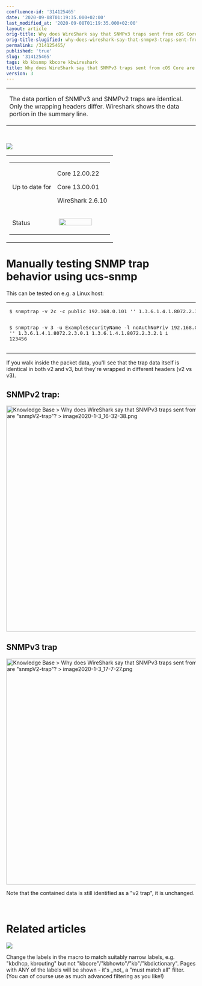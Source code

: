 ```yaml
---
confluence-id: '314125465'
date: '2020-09-08T01:19:35.000+02:00'
last_modified_at: '2020-09-08T01:19:35.000+02:00'
layout: article
orig-title: Why does WireShark say that SNMPv3 traps sent from cOS Core are "snmpV2-trap"?
orig-title-slugified: why-does-wireshark-say-that-snmpv3-traps-sent-from-cos-core-are-snmpv2-trap-
permalink: /314125465/
published: 'true'
slug: '314125465'
tags: kb kbsnmp kbcore kbwireshark
title: Why does WireShark say that SNMPv3 traps sent from cOS Core are "snmpV2-trap"?
version: 3
---
```


<div class="contentLayout2">
<div class="columnLayout two-equal" data-layout="two-equal">
<div class="cell normal" data-type="normal">
<div class="innerCell">
<table class="wysiwyg-macro" data-macro-name="excerpt" data-macro-id="2a6e168f-b284-4015-a70f-5110bdc4ede8" data-macro-parameters="atlassian-macro-output-type=INLINE" data-macro-schema-version="1" style="background-image: url(/plugins/servlet/confluence/placeholder/macro-heading?definition=e2V4Y2VycHQ6YXRsYXNzaWFuLW1hY3JvLW91dHB1dC10eXBlPUlOTElORX0&amp;locale=en_GB&amp;version=2); background-repeat: no-repeat;" data-macro-body-type="RICH_TEXT"><tr><td class="wysiwyg-macro-body"><p>The data portion of SNMPv3 and SNMPv2 traps are identical. Only the wrapping headers differ. Wireshark shows the data portion in the summary line.</p></td></tr></table><p><br /></p><p><img class="editor-inline-macro" src="/plugins/servlet/confluence/placeholder/macro?definition=e3RvY30&amp;locale=en_GB&amp;version=2" data-macro-name="toc" data-macro-id="b14ec6bf-c24f-4c52-ae96-1779f5f720df" data-macro-schema-version="1"></p></div>
</div>
<div class="cell normal" data-type="normal">
<div class="innerCell">
<table class="wysiwyg-macro" data-macro-name="details" data-macro-id="d6c80c04-42e9-45c0-8446-1df87ed8ca22" data-macro-schema-version="1" style="background-image: url(/plugins/servlet/confluence/placeholder/macro-heading?definition=e2RldGFpbHN9&amp;locale=en_GB&amp;version=2); background-repeat: no-repeat;" data-macro-body-type="RICH_TEXT"><tr><td class="wysiwyg-macro-body"><table class="wrapped confluenceTable"><colgroup> <col /> <col /> </colgroup><tbody><tr><td class="confluenceTd"><p>Up to date for</p></td><td class="confluenceTd"><p>Core 12.00.22</p><p>Core 13.00.01</p><p>WireShark 2.6.10</p></td></tr><tr><td colspan="1" class="confluenceTd">Status</td><td colspan="1" class="confluenceTd"><div class="content-wrapper"><p> <img class="editor-inline-macro" height="18" width="88" src="/plugins/servlet/status-macro/placeholder?title=OK&amp;colour=Green" data-macro-name="status" data-macro-id="000e7e8f-43e7-42ba-90a3-a0bc34ddfd27" data-macro-parameters="colour=Green|title=OK" data-macro-schema-version="1"> </p></div></td></tr></tbody></table></td></tr></table></div>
</div>
</div>
<div class="columnLayout single" data-layout="single">
<div class="cell normal" data-type="normal">
<div class="innerCell">
<h1>Manually testing SNMP trap behavior using ucs-snmp</h1><p>This can be tested on e.g. a Linux host:</p><table class="wysiwyg-macro" data-macro-name="code" data-macro-id="011b77c8-f65c-43fb-b986-620cc4483b60" data-macro-parameters="language=bash" data-macro-schema-version="1" style="background-image: url(/plugins/servlet/confluence/placeholder/macro-heading?definition=e2NvZGU6bGFuZ3VhZ2U9YmFzaH0&amp;locale=en_GB&amp;version=2); background-repeat: no-repeat;" data-macro-body-type="PLAIN_TEXT"><tr><td class="wysiwyg-macro-body"><pre>$ snmptrap -v 2c -c public 192.168.0.101 '' 1.3.6.1.4.1.8072.2.3.0.1 1.3.6.1.4.1.8072.2.3.2.1 i 123456

$ snmptrap -v 3 -u ExampleSecurityName -l noAuthNoPriv 192.168.0.101 '' 1.3.6.1.4.1.8072.2.3.0.1 1.3.6.1.4.1.8072.2.3.2.1 i 123456</pre></td></tr></table><p>If you walk inside the packet data, you'll see that the trap data itself is identical in both v2 and v3, but they're wrapped in different headers (v2 vs v3).</p><h2>SNMPv2 trap:</h2><p><img class="confluence-embedded-image" width="600" confluence-query-params="effects=border-simple,shadow-kn" src="/download/attachments/314125465/image2020-1-3_16-32-38.png?version=1&amp;modificationDate=1578067836000&amp;api=v2&amp;effects=border-simple,shadow-kn" data-image-src="/download/attachments/314125465/image2020-1-3_16-32-38.png?version=1&amp;modificationDate=1578067836000&amp;api=v2" data-unresolved-comment-count="0" data-linked-resource-id="314125463" data-linked-resource-version="1" data-linked-resource-type="attachment" data-linked-resource-default-alias="image2020-1-3_16-32-38.png" data-base-url="http://wiki.clavister.com" data-linked-resource-content-type="image/png" data-linked-resource-container-id="314125465" data-linked-resource-container-version="3" title="Knowledge Base > Why does WireShark say that SNMPv3 traps sent from cOS Core are &quot;snmpV2-trap&quot;? > image2020-1-3_16-32-38.png" data-location="Knowledge Base > Why does WireShark say that SNMPv3 traps sent from cOS Core are &quot;snmpV2-trap&quot;? > image2020-1-3_16-32-38.png" data-image-height="417" data-image-width="964"></p><h2>SNMPv3 trap</h2><p><img class="confluence-embedded-image" width="600" confluence-query-params="effects=border-simple,shadow-kn" src="/download/attachments/314125465/image2020-1-3_17-7-27.png?version=1&amp;modificationDate=1578067836000&amp;api=v2&amp;effects=border-simple,shadow-kn" data-image-src="/download/attachments/314125465/image2020-1-3_17-7-27.png?version=1&amp;modificationDate=1578067836000&amp;api=v2" data-unresolved-comment-count="0" data-linked-resource-id="314125464" data-linked-resource-version="1" data-linked-resource-type="attachment" data-linked-resource-default-alias="image2020-1-3_17-7-27.png" data-base-url="http://wiki.clavister.com" data-linked-resource-content-type="image/png" data-linked-resource-container-id="314125465" data-linked-resource-container-version="3" title="Knowledge Base > Why does WireShark say that SNMPv3 traps sent from cOS Core are &quot;snmpV2-trap&quot;? > image2020-1-3_17-7-27.png" data-location="Knowledge Base > Why does WireShark say that SNMPv3 traps sent from cOS Core are &quot;snmpV2-trap&quot;? > image2020-1-3_17-7-27.png" data-image-height="606" data-image-width="966"></p><p>Note that the contained data is still identified as a &quot;v2 trap&quot;, it is unchanged.</p><p><br /></p></div>
</div>
</div>
<div class="columnLayout single" data-layout="single">
<div class="cell normal" data-type="normal">
<div class="innerCell">
<h1>Related articles</h1><p><img class="editor-inline-macro" src="/plugins/servlet/confluence/placeholder/macro?definition=e2NvbnRlbnRieWxhYmVsOnNvcnQ9bW9kaWZpZWR8ZXhjZXJwdFR5cGU9cmljaCBjb250ZW50fGNxbD1sYWJlbCA9ICJrYnNubXAiIGFuZCB0eXBlID0gInBhZ2UifQ&amp;locale=en_GB&amp;version=2" data-macro-name="contentbylabel" data-macro-id="df3e5f18-917e-45cf-9e24-7d6c2722839c" data-macro-parameters="cql=label \= &quot;kbsnmp&quot; and type \= &quot;page&quot;|excerptType=rich content|sort=modified" data-macro-schema-version="3"></p><p><span class="text-placeholder"> Change the labels in the macro to match suitably narrow labels, e.g. "kbdhcp, kbrouting" but not "kbcore"/"kbhowto"/"kb"/"kbdictionary". Pages with ANY of the labels will be shown - it's _not_ a "must match all" filter. (You can of course use as much advanced filtering as you like!) </span></p><p><br /></p><p><br /></p></div>
</div>
</div>
</div>